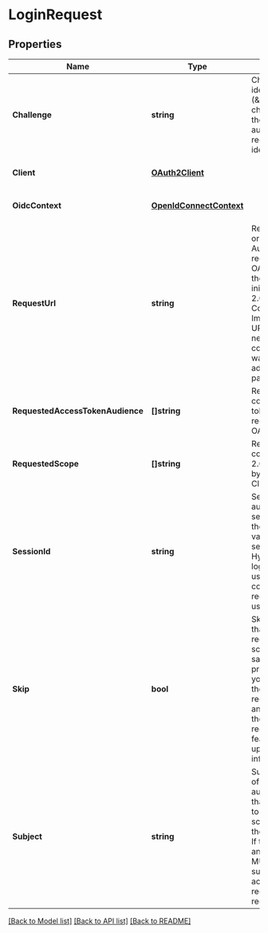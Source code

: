 # LoginRequest

## Properties
Name | Type | Description | Notes
------------ | ------------- | ------------- | -------------
**Challenge** | **string** | Challenge is the identifier (\&quot;authentication challenge\&quot;) of the consent authentication request. It is used to identify the session. | [optional] [default to null]
**Client** | [**OAuth2Client**](oAuth2Client.md) |  | [optional] [default to null]
**OidcContext** | [**OpenIdConnectContext**](openIDConnectContext.md) |  | [optional] [default to null]
**RequestUrl** | **string** | RequestURL is the original OAuth 2.0 Authorization URL requested by the OAuth 2.0 client. It is the URL which initiates the OAuth 2.0 Authorization Code or OAuth 2.0 Implicit flow. This URL is typically not needed, but might come in handy if you want to deal with additional request parameters. | [optional] [default to null]
**RequestedAccessTokenAudience** | **[]string** | RequestedScope contains the access token audience as requested by the OAuth 2.0 Client. | [optional] [default to null]
**RequestedScope** | **[]string** | RequestedScope contains the OAuth 2.0 Scope requested by the OAuth 2.0 Client. | [optional] [default to null]
**SessionId** | **string** | SessionID is the authentication session ID. It is set if the browser had a valid authentication session at ORY Hydra during the login flow. It can be used to associate consecutive login requests by a certain user. | [optional] [default to null]
**Skip** | **bool** | Skip, if true, implies that the client has requested the same scopes from the same user previously. If true, you can skip asking the user to grant the requested scopes, and simply forward the user to the redirect URL.  This feature allows you to update / set session information. | [optional] [default to null]
**Subject** | **string** | Subject is the user ID of the end-user that authenticated. Now, that end user needs to grant or deny the scope requested by the OAuth 2.0 client. If this value is set and &#x60;skip&#x60; is true, you MUST include this subject type when accepting the login request, or the request will fail. | [optional] [default to null]

[[Back to Model list]](../README.md#documentation-for-models) [[Back to API list]](../README.md#documentation-for-api-endpoints) [[Back to README]](../README.md)


